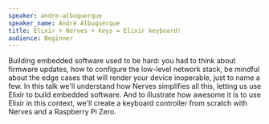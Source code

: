 ```yaml
---
speaker: andre-albuquerque
speaker_name: André Albuquerque
title: Elixir + Nerves + keys = Elixir keyboard!
audience: Beginner
---
```

<p>Building embedded software used to be hard: you had to think about firmware updates, how to configure the low-level network stack, be mindful about the edge cases that will render your device inoperable, just to name a few. In this talk we'll understand how Nerves simplifies all this, letting us use Elixir to build embedded software. And to illustrate how awesome it is to use Elixir in this context, we'll create a keyboard controller from scratch with Nerves and a Raspberry Pi Zero.</p>
